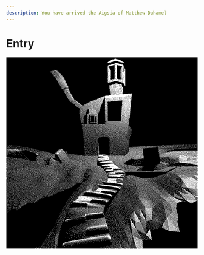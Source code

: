 ```yaml
---
description: You have arrived the Aigsia of Matthew Duhamel
---
```


# Entry

![](.gitbook/assets/froachsytest.png)



